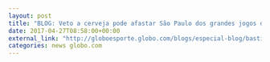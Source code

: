 ```yaml
---
layout: post
title: "BLOG: Veto a cerveja pode afastar São Paulo dos grandes jogos da Copa América-2019"
date: 2017-04-27T08:58:00+00:00
external_link: "http://globoesporte.globo.com/blogs/especial-blog/bastidores-fc/post/veto-cerveja-pode-afastar-sao-paulo-dos-grandes-jogos-da-copa-america-2019.html"
categories: news globo.com
---
```

